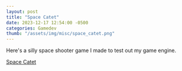 ```yaml
---
layout: post
title: "Space Catet"
date: 2023-12-17 12:54:00 -0500
categories: Gamedev
thumb: "/assets/img/misc/space_catet.png"
---
```


Here's a silly space shooter game I made to test out my game engine.

<a target="_blank" href ="https://mihirchaudhari.github.io/space_catet/">Space Catet</a>